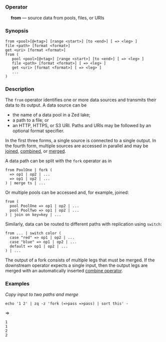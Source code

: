 ### Operator

&emsp; **from** &mdash; source data from pools, files, or URIs

### Synopsis

```
from <pool>[@<tag>] [range <start>] [to <end>] [ => <leg> ]
file <path> [format <format>]
get <uri> [format <format>]
from (
   pool <pool>[@<tag>] [range <start>] [to <end>] [ => <leg> ]
   file <path> [format <format>] [ => <leg> ]
   get <uri> [format <format>] [ => <leg> ]
   ...
)
```
### Description

The `from` operator identifies one or more data sources and transmits
their data to its output.  A data source can be
* the name of a data pool in a Zed lake;
* a path to a file; or
* an HTTP, HTTPS, or S3 URI.
Paths and URIs may be followed by an optional format specifier.

In the first three forms, a single source is connected to a single output.
In the fourth form, multiple sources are accessed in parallel and may be
[joined](join.md), [combined](combine.md), or [merged](merge.md).

A data path can be split with the `fork` operator as in
```
from PoolOne | fork (
  => op1 | op2 | ...
  => op1 | op2 | ...
) | merge ts | ...
```

Or multiple pools can be accessed and, for example, joined:
```
from (
  pool PoolOne => op1 | op2 | ...
  pool PoolTwo => op1 | op2 | ...
) | join on key=key | ...
```

Similarly, data can be routed to different paths with replication
using `switch`:
```
from ... | switch color (
  case "red" => op1 | op2 | ...
  case "blue" => op1 | op2 | ...
  default => op1 | op2 | ...
) | ...
```

The output of a fork consists of multiple legs that must be merged.
If the downstream operator expects a single input, then the output legs are
merged with an automatically inserted [combine operator](combine.md).

### Examples

_Copy input to two paths and merge_
```mdtest-command
echo '1 2' | zq -z 'fork (=>pass =>pass) | sort this' -
```
=>
```mdtest-output
1
1
2
2
```
